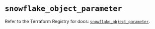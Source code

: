 # `snowflake_object_parameter`

Refer to the Terraform Registry for docs: [`snowflake_object_parameter`](https://registry.terraform.io/providers/snowflake-labs/snowflake/0.100.0/docs/resources/object_parameter).
